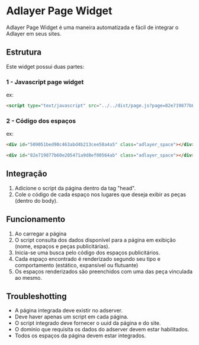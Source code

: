 # Adlayer Page Widget
Adlayer Page Widget é uma maneira automatizada e fácil de integrar o Adlayer em seus sites.

## Estrutura
Este widget possui duas partes:

### 1 - Javascript page widget
ex: 

```html
<script type="text/javascript" src="../../dist/page.js?page=82e719877b60e205471a9d8ef00564ab&site=82e719877b60e205471a9d8ef0055af6" async="true" language="javascript" id="adlayerScript"></script>
```

### 2 - Código dos espaços
ex:

```html
<div id="509051bed98c463abd4b213cee58a4a5" class="adlayer_space"></div>
```

```html
<div id="82e719877b60e205471a9d8ef00564ab" class="adlayer_space"></div>
```

## Integração
1. Adicione o script da página dentro da tag "head".
2. Cole o código de cada espaço nos lugares que deseja exibir as peças (dentro do body).

## Funcionamento
1. Ao carregar a página 
2. O script consulta dos dados disponível para a página em exibição (nome, espaços e peças publicitárias).
3. Inicia-se uma busca pelo código dos espaços publicitários.
4. Cada espaço encontrado é renderizado segundo seu tipo e comportamento (estático, expansível ou flutuante) 
5. Os espaços renderizados são preenchidos com uma das peça vinculada ao mesmo.

## Troubleshotting
* A página integrada deve existir no adserver.
* Deve haver apenas um script em cada página.
* O script integrado deve fornecer o uuid da página e do site.
* O domínio que requisita os dados do adserver devem estar habilitados.
* Todos os espaços da página devem estar integrados.